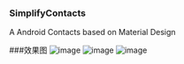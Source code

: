 ### SimplifyContacts
A Android Contacts based on Material Design

###效果图
![image](https://raw.githubusercontent.com/skylineTan/server/github/SimplifyContacts/images/img1.jpg)
![image](https://raw.githubusercontent.com/skylineTan/server/github/SimplifyContacts/images/img2.jpg)
![image](https://raw.githubusercontent.com/skylineTan/server/github/SimplifyContacts/images/img3.jpg)
